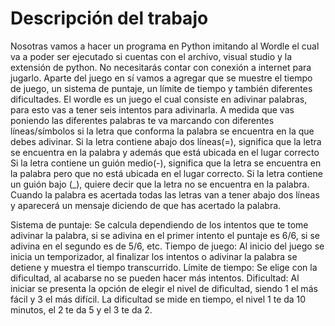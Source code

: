 # Descripción del trabajo
Nosotras vamos a hacer un programa en Python imitando al Wordle el cual va a poder ser ejecutado si cuentas con el archivo, visual studio y la extensión de python. No necesitarás contar con conexión a internet para jugarlo.
Aparte del juego en sí vamos a agregar que se muestre el tiempo de juego, un sistema de puntaje, un límite de tiempo y también diferentes dificultades.
El wordle es un juego el cual consiste en adivinar palabras, para esto vas a tener seis intentos para adivinarla. A medida que vas poniendo las diferentes palabras te va marcando con diferentes líneas/símbolos si la letra que conforma la palabra se encuentra en la que debes adivinar. 
Si la letra contiene abajo dos líneas(=), significa que la letra se encuentra en la palabra y además que está ubicada en el lugar correcto
Si la letra contiene un guión medio(-), significa que la letra se encuentra en la palabra pero que no está ubicada en el lugar correcto.
Si la letra contiene un guión bajo (_), quiere decir que la letra no se encuentra en la palabra.
Cuando la palabra es acertada todas las letras van a tener abajo dos líneas y aparecerá un mensaje diciendo de que has acertado la palabra.

Sistema de puntaje: Se calcula dependiendo de los intentos que te tome adivinar la palabra, si se adivina en el primer intento el puntaje es 6/6, si se adivina en el segundo es de 5/6, etc.
Tiempo de juego: Al inicio del juego se inicia un temporizador, al finalizar los intentos o adivinar la palabra se detiene y muestra el tiempo transcurrido.
Límite de tiempo: Se elige con la dificultad, al acabarse no se pueden hacer más intentos.
Dificultad: Al iniciar se presenta la opción de elegir el nivel de dificultad, siendo 1 el más fácil y 3 el más difícil. La dificultad se mide en tiempo, el nivel 1 te da 10 minutos, el 2 te da 5 y el 3 te da 2.
 
